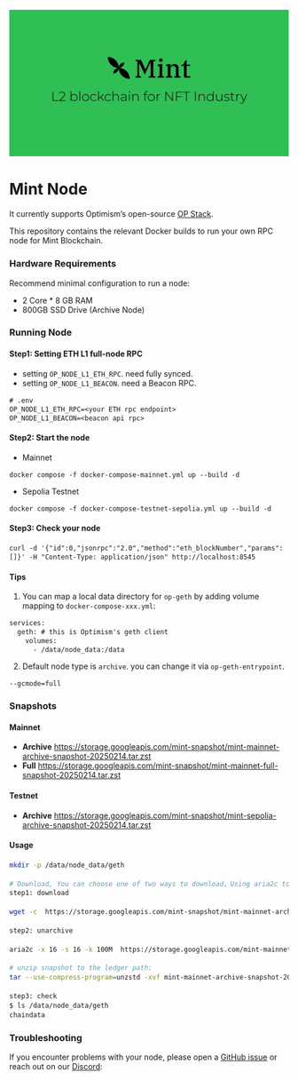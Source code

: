 ![Mint](logo.png)

# Mint Node

It currently supports Optimism’s open-source [OP Stack](https://docs.optimism.io/stack/getting-started).

This repository contains the relevant Docker builds to run your own RPC node for Mint Blockchain.

### Hardware Requirements

Recommend minimal configuration to run a node:

- 2 Core * 8 GB RAM
- 800GB SSD Drive (Archive Node)

### Running Node

#### Step1: Setting ETH L1 full-node RPC

* setting `OP_NODE_L1_ETH_RPC`. need fully synced.
* setting `OP_NODE_L1_BEACON`.  need a Beacon RPC.
```
# .env
OP_NODE_L1_ETH_RPC=<your ETH rpc endpoint>
OP_NODE_L1_BEACON=<beacon api rpc>
```

#### Step2: Start the node

* Mainnet
```
docker compose -f docker-compose-mainnet.yml up --build -d
```
* Sepolia Testnet
```
docker compose -f docker-compose-testnet-sepolia.yml up --build -d
```

#### Step3: Check your node

```
curl -d '{"id":0,"jsonrpc":"2.0","method":"eth_blockNumber","params":[]}' -H "Content-Type: application/json" http://localhost:8545
```

#### Tips

1. You can map a local data directory for `op-geth` by adding volume mapping to `docker-compose-xxx.yml`:
```
services:
  geth: # this is Optimism's geth client
    volumes:
      - /data/node_data:/data
```

2. Default node type is `archive`. you can change it via `op-geth-entrypoint`.

```
--gcmode=full
```

### Snapshots

#### Mainnet
  - **Archive** https://storage.googleapis.com/mint-snapshot/mint-mainnet-archive-snapshot-20250214.tar.zst
  - **Full**    https://storage.googleapis.com/mint-snapshot/mint-mainnet-full-snapshot-20250214.tar.zst

#### Testnet
  - **Archive** https://storage.googleapis.com/mint-snapshot/mint-sepolia-archive-snapshot-20250214.tar.zst

#### Usage
```sh
mkdir -p /data/node_data/geth

# Download, You can choose one of two ways to download，Using aria2c to download can improve download speed, but you need to install aria2
step1: download

wget -c  https://storage.googleapis.com/mint-snapshot/mint-mainnet-archive-snapshot-20250214.tar.zst 

step2: unarchive

aria2c -x 16 -s 16 -k 100M  https://storage.googleapis.com/mint-mainnet-archive-snapshot-20250214.tar.zst 

# unzip snapshot to the ledger path:
tar --use-compress-program=unzstd -xvf mint-mainnet-archive-snapshot-20250214.tar.zst -C /data/node_data/geth

step3: check
$ ls /data/node_data/geth
chaindata
```

### Troubleshooting

If you encounter problems with your node, please open a [GitHub issue](https://github.com/Mint-Blockchain/mint-node/issues) or reach out on our [Discord](https://discord.com/invite/mint-blockchain):
